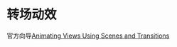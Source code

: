 # 转场动效

官方向导[Animating Views Using Scenes and Transitions](https://developer.android.google.cn/training/transitions/index.html)

